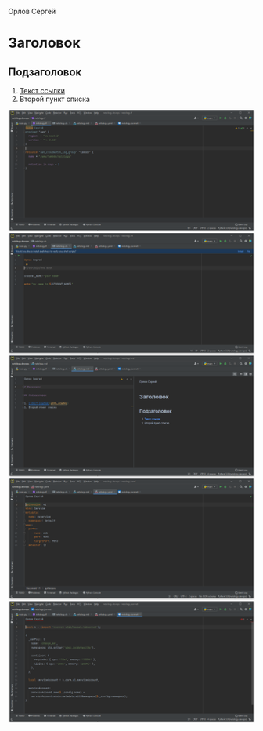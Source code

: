 Орлов Сергей

# Заголовок

## Подзаголовок

1. [Текст ссылки](цель_ссылки)
2. Второй пункт списка

![img.png](img.png)
![img_1.png](img_1.png)
![img_2.png](img_2.png)
![img_3.png](img_3.png)
![img_4.png](img_4.png)